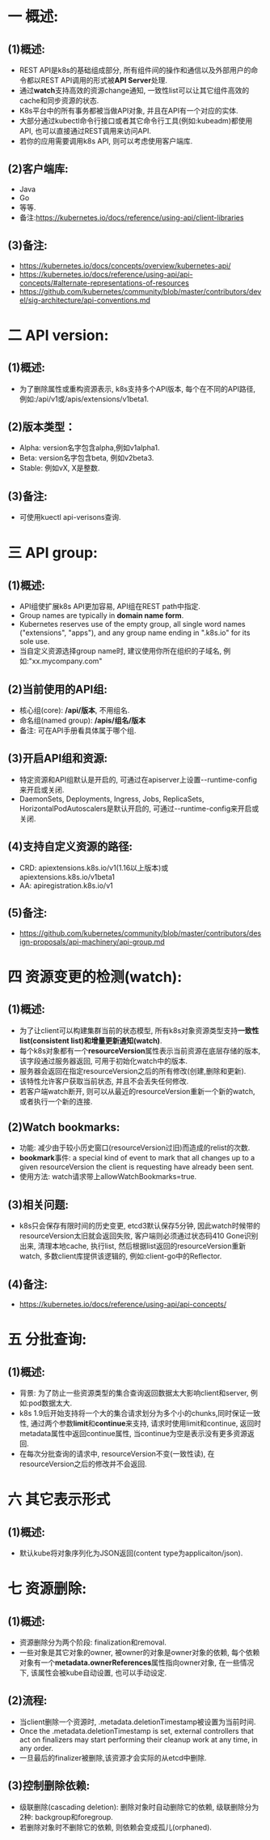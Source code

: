 # 一 概述:
## (1)概述:
- REST API是k8s的基础组成部分, 所有组件间的操作和通信以及外部用户的命令都以REST API调用的形式被**API Server**处理.
- 通过**watch**支持高效的资源change通知, 一致性list可以让其它组件高效的cache和同步资源的状态.
- K8s平台中的所有事务都被当做API对象, 并且在API有一个对应的实体.
- 大部分通过kubectl命令行接口或者其它命令行工具(例如:kubeadm)都使用API, 也可以直接通过REST调用来访问API.
- 若你的应用需要调用k8s API, 则可以考虑使用客户端库.

## (2)客户端库:
- Java
- Go
- 等等.
- 备注:https://kubernetes.io/docs/reference/using-api/client-libraries

## (3)备注:
- https://kubernetes.io/docs/concepts/overview/kubernetes-api/
- https://kubernetes.io/docs/reference/using-api/api-concepts/#alternate-representations-of-resources
- https://github.com/kubernetes/community/blob/master/contributors/devel/sig-architecture/api-conventions.md

# 二 API version:
## (1)概述:
- 为了删除属性或重构资源表示, k8s支持多个API版本, 每个在不同的API路径, 例如:/api/v1或/apis/extensions/v1beta1.

## (2)版本类型：
- Alpha: version名字包含alpha,例如v1alpha1.
- Beta: version名字包含beta, 例如v2beta3.
- Stable: 例如vX, X是整数.

## (3)备注:
- 可使用kuectl api-verisons查询.

# 三 API group:
## (1)概述:
- API组使扩展k8s API更加容易, API组在REST path中指定.
- Group names are typically in **domain name form**. 
- Kubernetes reserves use of the empty group, all single word names ("extensions", "apps"), and any group name ending in ".k8s.io" for its sole use.
- 当自定义资源选择group name时, 建议使用你所在组织的子域名, 例如:"xx.mycompany.com"

## (2)当前使用的API组:
- 核心组(core): **/api/版本**, 不用组名.
- 命名组(named group): **/apis/组名/版本**
- 备注: 可在API手册看具体属于哪个组.

## (3)开启API组和资源:
- 特定资源和API组默认是开启的, 可通过在apiserver上设置--runtime-config来开启或关闭.
- DaemonSets, Deployments, Ingress, Jobs, ReplicaSets, HorizontalPodAutoscalers是默认开启的, 可通过--runtime-config来开启或关闭.

## (4)支持自定义资源的路径:
- CRD: apiextensions.k8s.io/v1(1.16以上版本)或apiextensions.k8s.io/v1beta1
- AA: apiregistration.k8s.io/v1

## (5)备注:
- https://github.com/kubernetes/community/blob/master/contributors/design-proposals/api-machinery/api-group.md

# 四 资源变更的检测(watch):
## (1)概述:
- 为了让client可以构建集群当前的状态模型, 所有k8s对象资源类型支持**一致性list(consistent list)**和**增量更新通知(watch)**.
- 每个k8s对象都有一个**resourceVersion**属性表示当前资源在底层存储的版本, 该字段通过服务器返回, 可用于初始化watch中的版本.
- 服务器会返回在指定resourceVersion之后的所有修改(创建,删除和更新).
- 该特性允许客户获取当前状态, 并且不会丢失任何修改.
- 若客户端watch断开, 则可以从最近的resourceVersion重新一个新的watch, 或者执行一个新的连接.

## (2)Watch bookmarks:
- 功能: 减少由于较小历史窗口(resourceVersion过旧)而造成的relist的次数.
- **bookmark**事件: a special kind of event to mark that all changes up to a given resourceVersion the client is requesting have already been sent.
- 使用方法: watch请求带上allowWatchBookmarks=true.

## (3)相关问题:
- k8s只会保存有限时间的历史变更, etcd3默认保存5分钟, 因此watch时候带的resourceVersion太旧就会返回失败, 客户端则必须通过状态码410 Gone识别出来, 清理本地cache, 执行list, 然后根据list返回的resourceVersion重新watch, 多数client库提供该逻辑的, 例如:client-go中的Reflector.

## (4)备注:
- https://kubernetes.io/docs/reference/using-api/api-concepts/

# 五 分批查询:
## (1)概述:
- 背景: 为了防止一些资源类型的集合查询返回数据太大影响client和server, 例如:pod数据太大.
- k8s 1.9后开始支持将一个大的集合请求划分为多个小的chunks,同时保证一致性, 通过两个参数**limit**和**continue**来支持, 请求时使用limit和continue, 返回时metadata属性中返回continue属性, 当continue为空是表示没有更多资源返回.
- 在每次分批查询的请求中, resourceVersion不变(一致性读), 在resourceVersion之后的修改并不会返回.

# 六 其它表示形式
## (1)概述:
- 默认kube将对象序列化为JSON返回(content type为applicaiton/json).

# 七 资源删除:
## (1)概述:
- 资源删除分为两个阶段: finalization和removal.
- 一些对象是其它对象的owner, 被owner的对象是owner对象的依赖, 每个依赖对象有一个**metadata.ownerReferences**属性指向owner对象, 在一些情况下, 该属性会被kube自动设置, 也可以手动设定.

## (2)流程:
- 当client删除一个资源时, .metadata.deletionTimestamp被设置为当前时间.
- Once the .metadata.deletionTimestamp is set, external controllers that act on finalizers may start performing their cleanup work at any time, in any order.
- 一旦最后的finalizer被删除,该资源才会实际的从etcd中删除.

## (3)控制删除依赖:
- 级联删除(cascading deletion): 删除对象时自动删除它的依赖, 级联删除分为2种: backgroup和foregroup.
- 若删除对象时不删除它的依赖, 则依赖会变成孤儿(orphaned).
